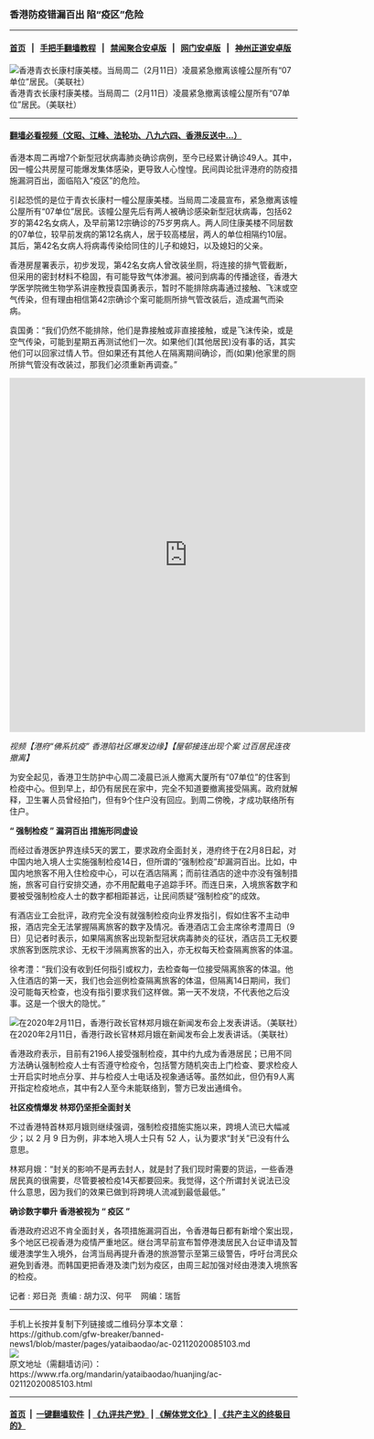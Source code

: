 ### 香港防疫错漏百出   陷“疫区”危险
------------------------

#### [首页](https://github.com/gfw-breaker/banned-news1/blob/master/README.md) &nbsp;&nbsp;|&nbsp;&nbsp; [手把手翻墙教程](https://github.com/gfw-breaker/guides/wiki) &nbsp;&nbsp;|&nbsp;&nbsp; [禁闻聚合安卓版](https://github.com/gfw-breaker/bn-android) &nbsp;&nbsp;|&nbsp;&nbsp; [网门安卓版](https://github.com/oGate2/oGate) &nbsp;&nbsp;|&nbsp;&nbsp; [神州正道安卓版](https://github.com/SzzdOgate/update) 



<div id="headerimg">
 <img alt="香港青衣长康村康美楼。当局周二（2月11日）凌晨紧急撤离该幢公屋所有“07单位”居民。（美联社）" src="https://www.rfa.org/mandarin/yataibaodao/huanjing/ac-02112020085103.html/AP_20042042723318.jpg/@@images/3c2cb316-7bf5-4403-b497-e130e7e93502.jpeg" title="香港青衣长康村康美楼。当局周二（2月11日）凌晨紧急撤离该幢公屋所有“07单位”居民。（美联社）"/>
 <div id="headerimgcontents">
  <div id="headerimgcaption">
   <span>
    香港青衣长康村康美楼。当局周二（2月11日）凌晨紧急撤离该幢公屋所有“07单位”居民。（美联社）
   </span>
   <!-- zoomattribute -->
  </div>
  <!-- headerimgcaption -->
 </div>
 <!-- headerimagecontents -->
</div>

<hr/>


#### [翻墙必看视频（文昭、江峰、法轮功、八九六四、香港反送中...）](http://167.172.214.107/home.html)

<div id="storytext">
 <div>
  <div class="slot_header">
  </div>
 </div>
 <p>
 </p>
 <p>
  香港本周二再增7个新型冠状病毒肺炎确诊病例，至今已经累计确诊49人。其中，因一幢公共房屋可能爆发集体感染，更导致人心惶惶。民间舆论批评港府的防疫措施漏洞百出，面临陷入“疫区”的危险。
 </p>
 <p>
  引起恐慌的是位于青衣长康村一幢公屋康美楼。当局周二凌晨宣布，紧急撤离该幢公屋所有“07单位”居民。该幢公屋先后有两人被确诊感染新型冠状病毒，包括62岁的第42名女病人，及早前第12宗确诊的75岁男病人。两人同住康美楼不同层数的07单位，较早前发病的第12名病人，居于较高楼层，两人的单位相隔约10层。其后，第42名女病人将病毒传染给同住的儿子和媳妇，以及媳妇的父亲。
 </p>
 <p>
 </p>
 <p>
 </p>
 <p>
  香港房屋署表示，初步发现，第42名女病人曾改装坐厕，将连接的排气管截断，但采用的密封材料不稳固，有可能导致气体渗漏。被问到病毒的传播途径，香港大学医学院微生物学系讲座教授袁国勇表示，暂时不能排除病毒通过接触、飞沫或空气传染，但有理由相信第42宗确诊个案可能厕所排气管改装后，造成漏气而染病。
 </p>
 <p>
  袁国勇：“我们仍然不能排除，他们是靠接触或非直接接触，或是飞沫传染，或是空气传染，可能到星期五再测试他们一次。如果他们(其他居民)没有事的话，其实他们可以回家过情人节。但如果还有其他人在隔离期间确诊，而(如果)他家里的厕所排气管没有改装过，那我们必须重新再调查。”
 </p>
 <p>
 </p>
 <p>
  <iframe frameborder="0" height="620" scrolling="no" src="https://www.facebook.com/plugins/video.php?href=https%3A%2F%2Fwww.facebook.com%2FRFAChinese%2Fvideos%2F1805234932940567%2F&amp;show_text=0&amp;width=622" width="622">
  </iframe>
 </p>
 <p>
  <i>
   视频【港府“佛系抗疫” 香港陷社区爆发边缘】【屋邨接连出现个案 过百居民连夜撤离】
  </i>
 </p>
 <p>
 </p>
 <p>
  为安全起见，香港卫生防护中心周二凌晨已派人撤离大厦所有“07单位”的住客到检疫中心。但到早上，却仍有居民在家中，完全不知道要撤离接受隔离。政府就解释，卫生署人员曾经拍门，但有9个住户没有回应。到周二傍晚，才成功联络所有住户。
 </p>
 <p>
  <b>
   “
  </b>
  <b>
   强制检疫
  </b>
  <b>
   ”
  </b>
  <b>
   漏洞百出
  </b>
  <b>
  </b>
  <b>
   措施形同虚设
  </b>
  <b>
  </b>
 </p>
 <p>
  而经过香港医护界连续5天的罢工，要求政府全面封关，港府终于在2月8日起，对中国内地入境人士实施强制检疫14日，但所谓的“强制检疫”却漏洞百出。比如，中国内地旅客不用入住检疫中心，可以在酒店隔离；而前往酒店的途中亦没有强制措施，旅客可自行安排交通，亦不用配戴电子追踪手环。而连日来，入境旅客数字和要被受强制检疫人士的数字都相距甚远，让民间质疑“强制检疫”的成效。
 </p>
 <p>
  有酒店业工会批评，政府完全没有就强制检疫向业界发指引，假如住客不主动申报，酒店完全无法掌握隔离旅客的数字及情况。香港酒店工会主席徐考澧周日（9日）见记者时表示，如果隔离旅客出现新型冠状病毒肺炎的征状，酒店员工无权要求旅客到医院求诊、无权干涉隔离旅客的出入，亦无权每天检查隔离旅客的体温。
 </p>
 <p>
  徐考澧：“我们没有收到任何指引或权力，去检查每一位接受隔离旅客的体温。他入住酒店的第一天，我们也会巡例检查隔离旅客的体温，但隔离14日期间，我们没可能每天检查，也没有指引要求我们这样做。第一天不发烧，不代表他之后没事。这是一个很大的隐忧。”
 </p>
 <p>
 </p>
 <p>
  <div class="image-inline captioned" style="width:1500px;">
   <div style="width:1500px;">
    <img alt="在2020年2月11日，香港行政长官林郑月娥在新闻发布会上发表讲话。（美联社）" src="https://www.rfa.org/mandarin/yataibaodao/huanjing/ac-02112020085103.html/AP_20042116859089.jpg" title="在2020年2月11日，香港行政长官林郑月娥在新闻发布会上发表讲话。（美联社）"/>
   </div>
   <div class="image-caption">
    <span style="width:1500px;">
     在2020年2月11日，香港行政长官林郑月娥在新闻发布会上发表讲话。（美联社）
    </span>
    <span class="copyright">
    </span>
   </div>
  </div>
 </p>
 <p>
  香港政府表示，目前有2196人接受强制检疫，其中约九成为香港居民；已用不同方法确认强制检疫人士有否遵守检疫令，包括警方随机突击上门检查、要求检疫人士开启实时地点分享、并与检疫人士电话及视象通话等。虽然如此，但仍有9人离开指定检疫地点，其中有2人至今未能联络到，警方已发出通缉令。
 </p>
 <p>
  <b>
   社区疫情爆发
  </b>
  <b>
  </b>
  <b>
  </b>
  <b>
   林郑仍坚拒全面封关
  </b>
  <b>
  </b>
 </p>
 <p>
  不过香港特首林郑月娥则继续强调，强制检疫措施实施以来，跨境人流已大幅减少；以 2 月 9 日为例，非本地入境人士只有 52 人，认为要求“封关”已没有什么意思。
 </p>
 <p>
  林郑月娥：“封关的影响不是再去封人，就是封了我们现时需要的货运，一些香港居民真的很需要，尽管要被检疫14天都要回来。我觉得，这个所谓封关说法已没什么意思，因为我们的效果已做到将跨境人流减到最低最低。”
 </p>
 <p>
  <b>
   确诊数字攀升
  </b>
  <b>
  </b>
  <b>
   香港被视为
  </b>
  <b>
   “
  </b>
  <b>
   疫区
  </b>
  <b>
   ”
  </b>
  <b>
  </b>
 </p>
 <p>
  香港政府迟迟不肯全面封关，各项措施漏洞百出，令香港每日都有新增个案出现，多个地区已视香港为疫情严重地区。继台湾早前宣布暂停港澳居民入台证申请及暂缓港澳学生入境外，台湾当局再提升香港的旅游警示至第三级警告，呼吁台湾民众避免到香港。而韩国更把香港及澳门划为疫区，由周三起加强对经由港澳入境旅客的检疫。
 </p>
 <p>
 </p>
 <p>
  记者 : 郑日尧  责编 : 胡力汉、何平    网编：瑞哲
 </p>
</div>

<hr/>
手机上长按并复制下列链接或二维码分享本文章：<br/>
https://github.com/gfw-breaker/banned-news1/blob/master/pages/yataibaodao/ac-02112020085103.md <br/>
<a href='https://github.com/gfw-breaker/banned-news1/blob/master/pages/yataibaodao/ac-02112020085103.md'><img src='https://github.com/gfw-breaker/banned-news1/blob/master/pages/yataibaodao/ac-02112020085103.md.png'/></a> <br/>
原文地址（需翻墙访问）：https://www.rfa.org/mandarin/yataibaodao/huanjing/ac-02112020085103.html


------------------------
#### [首页](https://github.com/gfw-breaker/banned-news1/blob/master/README.md) &nbsp;|&nbsp; [一键翻墙软件](https://github.com/gfw-breaker/nogfw/blob/master/README.md) &nbsp;| [《九评共产党》](https://github.com/gfw-breaker/9ping.md/blob/master/README.md#九评之一评共产党是什么) | [《解体党文化》](https://github.com/gfw-breaker/jtdwh.md/blob/master/README.md) | [《共产主义的终极目的》](https://github.com/gfw-breaker/gczydzjmd.md/blob/master/README.md)


<img src='http://gfw-breaker.win/banned-news/pages/yataibaodao/ac-02112020085103.md' width='0px' height='0px'/>